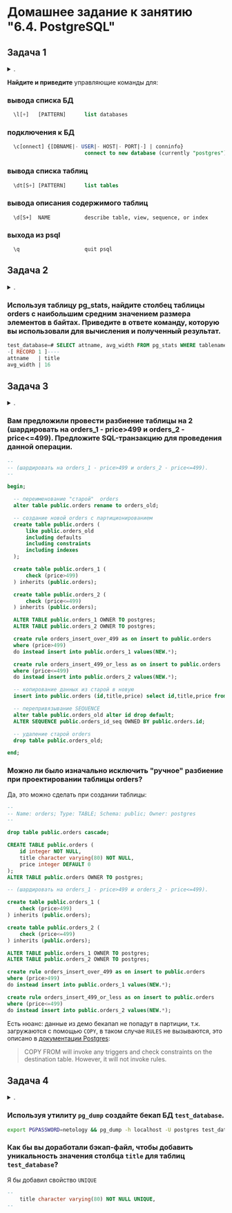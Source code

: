# Домашнее задание к занятию "6.4. PostgreSQL"

## Задача 1

<details><summary>.</summary>

> Используя docker поднимите инстанс PostgreSQL (версию 13). Данные БД сохраните в volume.
> 
> Подключитесь к БД PostgreSQL используя `psql`.
> 
> Воспользуйтесь командой `\?` для вывода подсказки по имеющимся в `psql` управляющим командам.
> 
> **Найдите и приведите** управляющие команды для:
> - вывода списка БД
> - подключения к БД
> - вывода списка таблиц
> - вывода описания содержимого таблиц
> - выхода из psql

</details>

**Найдите и приведите** управляющие команды для:

### вывода списка БД

```sql
  \l[+]   [PATTERN]      list databases
```

### подключения к БД

```sql
  \c[onnect] {[DBNAME|- USER|- HOST|- PORT|-] | conninfo}
                         connect to new database (currently "postgres")
```

### вывода списка таблиц

```sql
  \dt[S+] [PATTERN]      list tables
```

### вывода описания содержимого таблиц

```
  \d[S+]  NAME           describe table, view, sequence, or index
```

### выхода из psql

```
  \q                     quit psql
```

## Задача 2

<details><summary>.</summary>

> Используя `psql` создайте БД `test_database`.
> 
> Изучите [бэкап БД](https://github.com/netology-code/virt-homeworks/tree/master/06-db-04-postgresql/test_data).
> 
> Восстановите бэкап БД в `test_database`.
> 
> Перейдите в управляющую консоль `psql` внутри контейнера.
> 
> Подключитесь к восстановленной БД и проведите операцию ANALYZE для сбора статистики по таблице.
> 
> Используя таблицу [pg_stats](https://postgrespro.ru/docs/postgresql/12/view-pg-stats), найдите столбец таблицы `orders` с наибольшим средним значением размера элементов в байтах.
> 
> **Приведите в ответе** команду, которую вы использовали для вычисления и полученный результат.

</details>

### Используя таблицу pg_stats, найдите столбец таблицы orders с наибольшим средним значением размера элементов в байтах. **Приведите в ответе** команду, которую вы использовали для вычисления и полученный результат.

```sql
test_database=# SELECT attname, avg_width FROM pg_stats WHERE tablename = 'orders' order by avg_width desc limit 1;
-[ RECORD 1 ]----
attname   | title
avg_width | 16
```

## Задача 3

<details><summary>.</summary>

> Архитектор и администратор БД выяснили, что ваша таблица orders разрослась до невиданных размеров и поиск по ней занимает долгое время. Вам, как успешному выпускнику курсов DevOps в нетологии предложили провести разбиение таблицы на 2 (шардировать на orders_1 - price>499 и orders_2 - price<=499).
> 
> Предложите SQL-транзакцию для проведения данной операции.
> 
> Можно ли было изначально исключить "ручное" разбиение при проектировании таблицы orders?

</details>

### Вам предложили провести разбиение таблицы на 2 (шардировать на orders_1 - price>499 и orders_2 - price<=499). Предложите SQL-транзакцию для проведения данной операции.

```sql
--
-- (шардировать на orders_1 - price>499 и orders_2 - price<=499).
--

begin;

  -- переименование "старой"  orders
  alter table public.orders rename to orders_old;

  -- создание новой orders с партиционированием
  create table public.orders (
      like public.orders_old
      including defaults
      including constraints
      including indexes
  );

  create table public.orders_1 (
      check (price>499)
  ) inherits (public.orders);

  create table public.orders_2 (
      check (price<=499)
  ) inherits (public.orders);

  ALTER TABLE public.orders_1 OWNER TO postgres;
  ALTER TABLE public.orders_2 OWNER TO postgres;

  create rule orders_insert_over_499 as on insert to public.orders
  where (price>499)
  do instead insert into public.orders_1 values(NEW.*);

  create rule orders_insert_499_or_less as on insert to public.orders
  where (price<=499)
  do instead insert into public.orders_2 values(NEW.*);

  -- копирование данных из старой в новую
  insert into public.orders (id,title,price) select id,title,price from public.orders_old;

  -- перепривязывание SEQUENCE
  alter table public.orders_old alter id drop default;
  ALTER SEQUENCE public.orders_id_seq OWNED BY public.orders.id;

  -- удаление старой orders
  drop table public.orders_old;

end;
```

### Можно ли было изначально исключить "ручное" разбиение при проектировании таблицы orders?

Да, это можно сделать при создании таблицы:

```sql
--
-- Name: orders; Type: TABLE; Schema: public; Owner: postgres
--

drop table public.orders cascade;

CREATE TABLE public.orders (
    id integer NOT NULL,
    title character varying(80) NOT NULL,
    price integer DEFAULT 0
);
ALTER TABLE public.orders OWNER TO postgres;

-- (шардировать на orders_1 - price>499 и orders_2 - price<=499).

create table public.orders_1 (
    check (price>499)
) inherits (public.orders);

create table public.orders_2 (
    check (price<=499)
) inherits (public.orders);

ALTER TABLE public.orders_1 OWNER TO postgres;
ALTER TABLE public.orders_2 OWNER TO postgres;

create rule orders_insert_over_499 as on insert to public.orders
where (price>499)
do instead insert into public.orders_1 values(NEW.*);

create rule orders_insert_499_or_less as on insert to public.orders
where (price<=499)
do instead insert into public.orders_2 values(NEW.*);
```
Есть нюанс: данные из демо бекапап не попадут в партиции, т.к. загружаются с помощью `COPY`, в таком случае `RULES` не вызываются, это описано в [документации Postgres](https://www.postgresql.org/docs/13/sql-copy.html):

> COPY FROM will invoke any triggers and check constraints on the destination table. However, it will not invoke rules.

## Задача 4

<details><summary>.</summary>

> Используя утилиту `pg_dump` создайте бекап БД `test_database`.
> 
> Как бы вы доработали бэкап-файл, чтобы добавить уникальность значения столбца `title` для таблиц `test_database`?

</details>

### Используя утилиту `pg_dump` создайте бекап БД `test_database`.

```bash
export PGPASSWORD=netology && pg_dump -h localhost -U postgres test_database > /media/backup/test_database_$(date --iso-8601=m | sed 's/://g; s/+/z/g').sql
```

### Как бы вы доработали бэкап-файл, чтобы добавить уникальность значения столбца `title` для таблиц `test_database`?

Я бы добавил свойство `UNIQUE`
```sql
--
    title character varying(80) NOT NULL UNIQUE,
--
```
